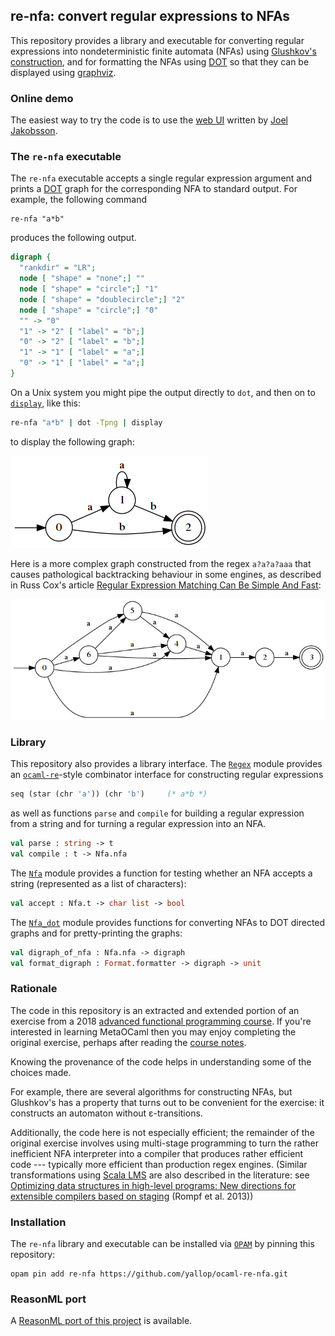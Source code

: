 ## re-nfa: convert regular expressions to NFAs

This repository provides a library and executable for converting
regular expressions into nondeterministic finite automata (NFAs) using
[Glushkov's construction][glushkov], and for formatting the NFAs using
[DOT][DOT] so that they can be displayed using [graphviz][graphviz].

### Online demo

The easiest way to try the code is to use the [web UI][web-ui] written
by [Joel Jakobsson][joelonsql].

### The `re-nfa` executable

The `re-nfa` executable accepts a single regular expression argument
and prints a [DOT][DOT] graph for the corresponding NFA to standard
output.  For example, the following command

```
re-nfa "a*b"
```

produces the following output.

```dot
digraph {
  "rankdir" = "LR";
  node [ "shape" = "none";] ""
  node [ "shape" = "circle";] "1"
  node [ "shape" = "doublecircle";] "2"
  node [ "shape" = "circle";] "0"
  "" -> "0" 
  "1" -> "2" [ "label" = "b";]
  "0" -> "2" [ "label" = "b";]
  "1" -> "1" [ "label" = "a";]
  "0" -> "1" [ "label" = "a";]
}
```

On a Unix system you might pipe the output directly to `dot`, and then
on to [`display`][display], like this:

```bash
re-nfa "a*b" | dot -Tpng | display
```

to display the following graph:

![a*b](/images/astarb.png)

Here is a more complex graph constructed from the regex `a?a?a?aaa` that causes pathological backtracking behaviour in some engines, as described in Russ Cox's article [Regular Expression Matching Can Be Simple And Fast][simple-and-fast]:

![a?a?a?aaa](/images/aqaqaqaaa.png)

### Library

This repository also provides a library interface.  The [`Regex`][regex] module provides an [`ocaml-re`][ocaml-re]-style combinator interface for constructing regular expressions

```ocaml
seq (star (chr 'a')) (chr 'b')     (* a*b *)
```

as well as functions `parse` and `compile` for building a regular
expression from a string and for turning a regular expression into an
NFA.


```ocaml
val parse : string -> t
val compile : t -> Nfa.nfa
```


The [`Nfa`][nfa] module provides a function for testing whether an NFA
accepts a string (represented as a list of characters):

```ocaml
val accept : Nfa.t -> char list -> bool
```

The [`Nfa_dot`][nfa_dot] module provides functions for converting NFAs
to DOT directed graphs and for pretty-printing the graphs:


```ocaml
val digraph_of_nfa : Nfa.nfa -> digraph
val format_digraph : Format.formatter -> digraph -> unit
```

### Rationale

The code in this repository is an extracted and extended portion of
an exercise from a 2018 [advanced functional programming course][afp-exercises].
If you're interested in learning MetaOCaml then you may enjoy
completing the original exercise, perhaps after reading the
[course notes][afp-notes].

Knowing the provenance of the code helps in understanding some of the
choices made.

For example, there are several algorithms for constructing NFAs, but
Glushkov's has a property that turns out to be convenient for the
exercise: it constructs an automaton without ε-transitions.

Additionally, the code here is not especially efficient; the remainder
of the original exercise involves using multi-stage programming to
turn the rather inefficient NFA interpreter into a compiler that
produces rather efficient code --- typically more efficient than
production regex engines.  (Similar transformations using
[Scala LMS][lms] are also described in the literature: see
[Optimizing data structures in high-level programs: New directions for extensible compilers based on staging][rompf2013] (Rompf et al. 2013))

### Installation

The `re-nfa` library and executable can be installed via [`OPAM`][opam] by
pinning this repository:

```
opam pin add re-nfa https://github.com/yallop/ocaml-re-nfa.git
```

### ReasonML port

A [ReasonML port of this project][reason-port] is available.

[glushkov]: https://en.wikipedia.org/wiki/Glushkov%27s_construction_algorithm
[DOT]: https://en.wikipedia.org/wiki/DOT_(graph_description_language)
[graphviz]: https://graphviz.org/
[ocaml-re]: https://github.com/ocaml/ocaml-re
[display]: http://imagemagick.sourceforge.net/http/www/display.html
[simple-and-fast]: https://swtch.com/~rsc/regexp/regexp1.html
[afp-exercises]: https://www.cl.cam.ac.uk/teaching/1718/L28/assessment.html
[afp-notes]: https://www.cl.cam.ac.uk/teaching/1718/L28/materials.html
[lms]: https://scala-lms.github.io/
[rompf2013]: http://citeseerx.ist.psu.edu/viewdoc/summary?doi=10.1.1.301.2782
[opam]: https://opam.ocaml.org/
[regex]: https://github.com/yallop/ocaml-re-nfa/blob/master/lib/regex.mli
[ocaml-re]: https://github.com/ocaml/ocaml-re
[nfa]: https://github.com/yallop/ocaml-re-nfa/blob/master/lib/nfa.mli
[nfa_dot]: https://github.com/yallop/ocaml-re-nfa/blob/master/lib/nfa_dot.mli
[web-ui]: https://compiler.org/reason-re-nfa/src/index.html
[reason-port]: https://github.com/joelonsql/reason-re-nfa
[joelonsql]: https://github.com/joelonsql
